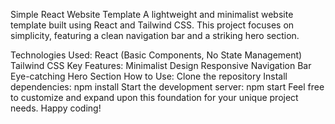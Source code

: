 Simple React Website Template
A lightweight and minimalist website template built using React and Tailwind CSS. This project focuses on simplicity, featuring a clean navigation bar and a striking hero section.

Technologies Used:
React (Basic Components, No State Management)
Tailwind CSS
Key Features:
Minimalist Design
Responsive Navigation Bar
Eye-catching Hero Section
How to Use:
Clone the repository
Install dependencies: npm install
Start the development server: npm start
Feel free to customize and expand upon this foundation for your unique project needs. Happy coding!

